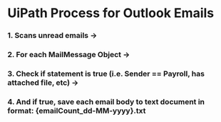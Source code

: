 # UiPath Process for Outlook Emails

### 1. Scans unread emails ->
### 2. For each MailMessage Object ->
### 3. Check if statement is true (i.e. Sender == Payroll, has attached file, etc) ->
### 4. And if true, save each email body to text document in format: {emailCount_dd-MM-yyyy}.txt
